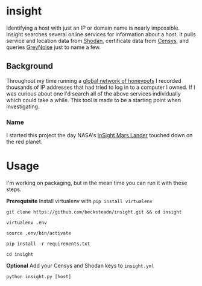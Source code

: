 # insight

 Identifying a host with just an IP or domain name is nearly impossible. Insight searches several online services for information about a host. It pulls service and location data from [Shodan](https://www.shodan.io/), certificate data from [Censys](https://censys.io/), and queries [GreyNoise](https://greynoise.io/) just to name a few.

## Background

Throughout my time running a [global network of honeypots](https://github.com/becksteadn/honeystash) I recorded thousands of IP addresses that had tried to log in to a computer I owned. If I was curious about one I'd search all of the above services individually which could take a while. This tool is made to be a starting point when investigating.

### Name

I started this project the day NASA's [InSight Mars Lander](https://mars.nasa.gov/insight/)  touched down on the red planet.

# Usage

I'm working on packaging, but in the mean time you can run it with these steps.

**Prerequisite** Install virtualenv with `pip install virtualenv`

`git clone https://github.com/becksteadn/insight.git && cd insight`

`virtualenv .env`

`source .env/bin/activate`

`pip install -r requirements.txt`

`cd insight`

**Optional** Add your Censys and Shodan keys to `insight.yml`

`python insight.py [host]`